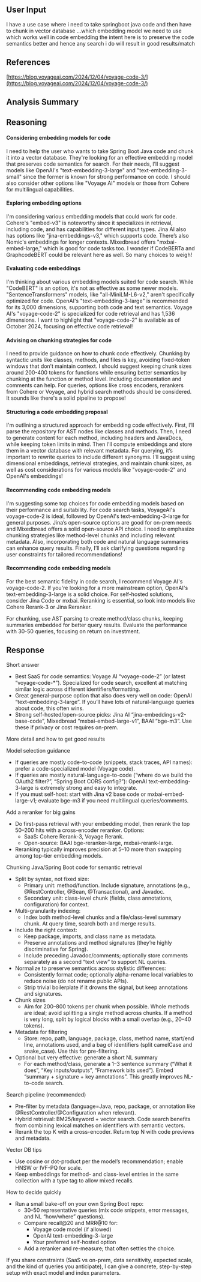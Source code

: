 ## User Input

I have a use case where i need to take springboot java code and then have to chunk in vector database ...which embedding model we need to use which works well in code embedding the intent here is to preserve the code semantics better and hence any search i do will result in good results/match


## References
[https://blog.voyageai.com/2024/12/04/voyage-code-3/](https://blog.voyageai.com/2024/12/04/voyage-code-3/)




## Analysis Summary

## Reasoning
#### Considering embedding models for code

I need to help the user who wants to take Spring Boot Java code and chunk it into a vector database. They're looking for an effective embedding model that preserves code semantics for search. For their needs, I’ll suggest models like OpenAI's "text-embedding-3-large" and "text-embedding-3-small" since the former is known for strong performance on code. I should also consider other options like "Voyage AI" models or those from Cohere for multilingual capabilities.

#### Exploring embedding options

I'm considering various embedding models that could work for code. Cohere's "embed-v3" is noteworthy since it specializes in retrieval, including code, and has capabilities for different input types. Jina AI also has options like "jina-embeddings-v3," which supports code. There’s also Nomic's embeddings for longer contexts. Mixedbread offers "mxbai-embed-large," which is good for code tasks too. I wonder if CodeBERTa and GraphcodeBERT could be relevant here as well. So many choices to weigh!

#### Evaluating code embeddings

I'm thinking about various embedding models suited for code search. While "CodeBERT" is an option, it's not as effective as some newer models. "SentenceTransformers" models, like "all-MiniLM-L6-v2," aren't specifically optimized for code. OpenAI's "text-embedding-3-large" is recommended for its 3,000 dimensions, supporting both code and text semantics. Voyage AI's "voyage-code-2" is specialized for code retrieval and has 1,536 dimensions. I want to highlight that "voyage-code-2" is available as of October 2024, focusing on effective code retrieval!

#### Advising on chunking strategies for code

I need to provide guidance on how to chunk code effectively. Chunking by syntactic units like classes, methods, and files is key, avoiding fixed-token windows that don’t maintain context. I should suggest keeping chunk sizes around 200-400 tokens for functions while ensuring better semantics by chunking at the function or method level. Including documentation and comments can help. For queries, options like cross encoders, rerankers from Cohere or Voyage, and hybrid search methods should be considered. It sounds like there's a solid pipeline to propose!

#### Structuring a code embedding proposal

I'm outlining a structured approach for embedding code effectively. First, I’ll parse the repository for AST nodes like classes and methods. Then, I need to generate content for each method, including headers and JavaDocs, while keeping token limits in mind. Then I’ll compute embeddings and store them in a vector database with relevant metadata. For querying, it’s important to rewrite queries to include different synonyms. I'll suggest using dimensional embeddings, retrieval strategies, and maintain chunk sizes, as well as cost considerations for various models like "voyage-code-2" and OpenAI's embeddings!

#### Recommending code embedding models

I'm suggesting some top choices for code embedding models based on their performance and suitability. For code search tasks, VoyageAI's voyage-code-2 is ideal, followed by OpenAI's text-embedding-3-large for general purposes. Jina’s open-source options are good for on-prem needs and Mixedbread offers a solid open-source API choice. I need to emphasize chunking strategies like method-level chunks and including relevant metadata. Also, incorporating both code and natural language summaries can enhance query results. Finally, I’ll ask clarifying questions regarding user constraints for tailored recommendations!

#### Recommending code embedding models

For the best semantic fidelity in code search, I recommend Voyage AI's voyage-code-2. If you're looking for a more mainstream option, OpenAI's text-embedding-3-large is a solid choice. For self-hosted solutions, consider Jina Code or mxbai. Reranking is essential, so look into models like Cohere Rerank-3 or Jina Reranker.

For chunking, use AST parsing to create method/class chunks, keeping summaries embedded for better query results. Evaluate the performance with 30-50 queries, focusing on return on investment.


## Response

Short answer
- Best SaaS for code semantics: Voyage AI “voyage-code-2” (or latest “voyage-code-*”). Specialized for code search, excellent at matching similar logic across different identifiers/formatting.
- Great general-purpose option that also does very well on code: OpenAI “text-embedding-3-large”. If you’ll have lots of natural-language queries about code, this often wins.
- Strong self-hosted/open-source picks: Jina AI “jina-embeddings-v2-base-code”, Mixedbread “mxbai-embed-large-v1”, BAAI “bge-m3”. Use these if privacy or cost requires on-prem.

More detail and how to get good results

Model selection guidance
- If queries are mostly code-to-code (snippets, stack traces, API names): prefer a code-specialized model (Voyage code).
- If queries are mostly natural-language-to-code (“where do we build the OAuth2 filter?”, “Spring Boot CORS config?”): OpenAI text-embedding-3-large is extremely strong and easy to integrate.
- If you must self-host: start with Jina v2 base code or mxbai-embed-large-v1; evaluate bge-m3 if you need multilingual queries/comments.

Add a reranker for big gains
- Do first-pass retrieval with your embedding model, then rerank the top 50–200 hits with a cross-encoder reranker. Options:
  - SaaS: Cohere Rerank-3, Voyage Rerank.
  - Open-source: BAAI bge-reranker-large, mxbai-rerank-large.
- Reranking typically improves precision at 5–10 more than swapping among top-tier embedding models.

Chunking Java/Spring Boot code for semantic retrieval
- Split by syntax, not fixed size:
  - Primary unit: method/function. Include signature, annotations (e.g., @RestController, @Bean, @Transactional), and Javadoc.
  - Secondary unit: class-level chunk (fields, class annotations, configuration) for context.
- Multi-granularity indexing:
  - Index both method-level chunks and a file/class-level summary chunk. At query time, search both and merge results.
- Include the right context:
  - Keep package, imports, and class name as metadata.
  - Preserve annotations and method signatures (they’re highly discriminative for Spring).
  - Include preceding Javadoc/comments; optionally store comments separately as a second “text view” to support NL queries.
- Normalize to preserve semantics across stylistic differences:
  - Consistently format code; optionally alpha-rename local variables to reduce noise (do not rename public APIs).
  - Strip trivial boilerplate if it drowns the signal, but keep annotations and signatures.
- Chunk sizes
  - Aim for 200–800 tokens per chunk when possible. Whole methods are ideal; avoid splitting a single method across chunks. If a method is very long, split by logical blocks with a small overlap (e.g., 20–40 tokens).
- Metadata for filtering
  - Store: repo, path, language, package, class, method name, start/end line, annotations used, and a bag of identifiers (split camelCase and snake_case). Use this for pre-filtering.
- Optional but very effective: generate a short NL summary
  - For each method/class, generate a 1–3 sentence summary (“What it does”, “Key inputs/outputs”, “Framework bits used”). Embed “summary + signature + key annotations”. This greatly improves NL-to-code search.

Search pipeline (recommended)
- Pre-filter by metadata (language=Java, repo, package, or annotation like @RestController/@Configuration when relevant).
- Hybrid retrieval: BM25/keyword + vector search. Code search benefits from combining lexical matches on identifiers with semantic vectors.
- Rerank the top K with a cross-encoder. Return top N with code previews and metadata.

Vector DB tips
- Use cosine or dot-product per the model’s recommendation; enable HNSW or IVF-PQ for scale.
- Keep embeddings for method- and class-level entries in the same collection with a type tag to allow mixed recalls.

How to decide quickly
- Run a small bake-off on your own Spring Boot repo:
  - 30–50 representative queries (mix code snippets, error messages, and NL “how/where” questions).
  - Compare recall@20 and MRR@10 for:
    - Voyage code model (if allowed)
    - OpenAI text-embedding-3-large
    - Your preferred self-hosted option
  - Add a reranker and re-measure; that often settles the choice.

If you share constraints (SaaS vs on-prem, data sensitivity, expected scale, and the kind of queries you anticipate), I can give a concrete, step-by-step setup with exact model and index parameters.
